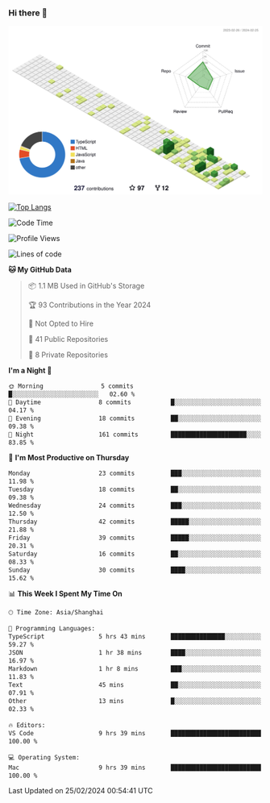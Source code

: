 ### Hi there 👋

![](./profile-3d-contrib/profile-green-animate.svg)

 

[![Top Langs](https://github-readme-stats.vercel.app/api/top-langs/?username=tonyljx)](https://github.com/anuraghazra/github-readme-stats)


 

<!--START_SECTION:waka-->
![Code Time](http://img.shields.io/badge/Code%20Time-165%20hrs%2019%20mins-blue)

![Profile Views](http://img.shields.io/badge/Profile%20Views-3-blue)

![Lines of code](https://img.shields.io/badge/From%20Hello%20World%20I%27ve%20Written-263.5%20thousand%20lines%20of%20code-blue)

**🐱 My GitHub Data** 

> 📦 1.1 MB Used in GitHub's Storage 
 > 
> 🏆 93 Contributions in the Year 2024
 > 
> 🚫 Not Opted to Hire
 > 
> 📜 41 Public Repositories 
 > 
> 🔑 8 Private Repositories 
 > 
**I'm a Night 🦉** 

```text
🌞 Morning                5 commits           █░░░░░░░░░░░░░░░░░░░░░░░░   02.60 % 
🌆 Daytime                8 commits           █░░░░░░░░░░░░░░░░░░░░░░░░   04.17 % 
🌃 Evening                18 commits          ██░░░░░░░░░░░░░░░░░░░░░░░   09.38 % 
🌙 Night                  161 commits         █████████████████████░░░░   83.85 % 
```
📅 **I'm Most Productive on Thursday** 

```text
Monday                   23 commits          ███░░░░░░░░░░░░░░░░░░░░░░   11.98 % 
Tuesday                  18 commits          ██░░░░░░░░░░░░░░░░░░░░░░░   09.38 % 
Wednesday                24 commits          ███░░░░░░░░░░░░░░░░░░░░░░   12.50 % 
Thursday                 42 commits          █████░░░░░░░░░░░░░░░░░░░░   21.88 % 
Friday                   39 commits          █████░░░░░░░░░░░░░░░░░░░░   20.31 % 
Saturday                 16 commits          ██░░░░░░░░░░░░░░░░░░░░░░░   08.33 % 
Sunday                   30 commits          ████░░░░░░░░░░░░░░░░░░░░░   15.62 % 
```


📊 **This Week I Spent My Time On** 

```text
🕑︎ Time Zone: Asia/Shanghai

💬 Programming Languages: 
TypeScript               5 hrs 43 mins       ███████████████░░░░░░░░░░   59.27 % 
JSON                     1 hr 38 mins        ████░░░░░░░░░░░░░░░░░░░░░   16.97 % 
Markdown                 1 hr 8 mins         ███░░░░░░░░░░░░░░░░░░░░░░   11.83 % 
Text                     45 mins             ██░░░░░░░░░░░░░░░░░░░░░░░   07.91 % 
Other                    13 mins             █░░░░░░░░░░░░░░░░░░░░░░░░   02.33 % 

🔥 Editors: 
VS Code                  9 hrs 39 mins       █████████████████████████   100.00 % 

💻 Operating System: 
Mac                      9 hrs 39 mins       █████████████████████████   100.00 % 
```


 Last Updated on 25/02/2024 00:54:41 UTC
<!--END_SECTION:waka-->
